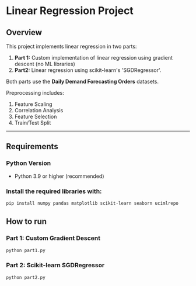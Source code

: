 # Linear Regression Project

## Overview
This project implements linear regression in two parts:

1. **Part 1:** Custom implementation of linear regression using gradient descent (no ML libraries)
2. **Part2:** Linear regression using scikit-learn's 'SGDRegressor'.

Both parts use the **Daily Demand Forecasting Orders** datasets. 

Preprocessing includes:
1. Feature Scaling
2. Correlation Analysis
3. Feature Selection
4. Train/Test Split

---

## Requirements

### Python Version
- Python 3.9 or higher (recommended)

### Install the required libraries with:

```bash
pip install numpy pandas matplotlib scikit-learn seaborn ucimlrepo
```

## How to run
### Part 1: Custom Gradient Descent
```bash
python part1.py
```

### Part 2: Scikit-learn SGDRegressor
```bash
python part2.py
```
